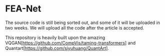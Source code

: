 # FEA-Net

The source code is still being sorted out, and some of it will be uploaded in two weeks. We will upload all the code after the article is accepted.

This repository is heavily built upon the amazing VQGAN[https://github.com/CompVis/taming-transformers] and Quantart[https://github.com/siyuhuang/QuantArt].

